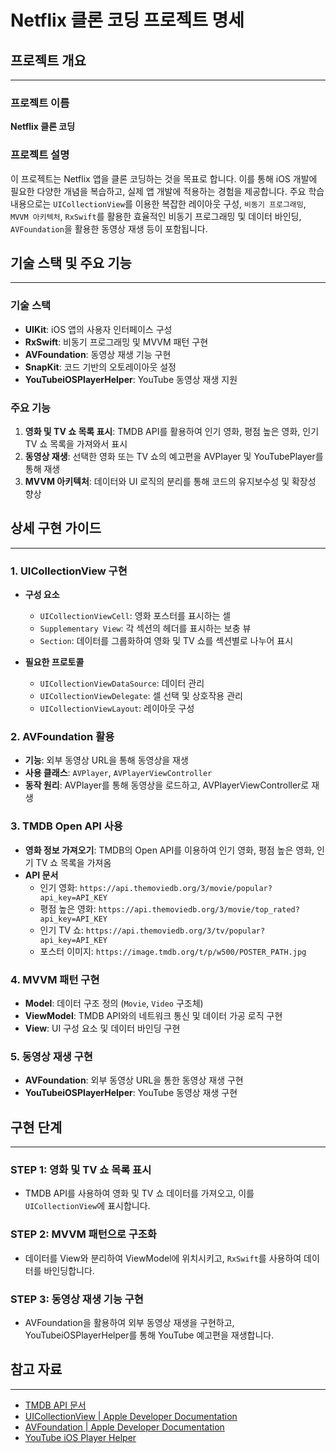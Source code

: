 # Netflix 클론 코딩 프로젝트 명세

## 프로젝트 개요

---

### 프로젝트 이름
**Netflix 클론 코딩**

### 프로젝트 설명
이 프로젝트는 Netflix 앱을 클론 코딩하는 것을 목표로 합니다. 이를 통해 iOS 개발에 필요한 다양한 개념을 복습하고, 실제 앱 개발에 적용하는 경험을 제공합니다. 주요 학습 내용으로는 `UICollectionView`를 이용한 복잡한 레이아웃 구성, `비동기 프로그래밍`, `MVVM 아키텍처`, `RxSwift`를 활용한 효율적인 비동기 프로그래밍 및 데이터 바인딩, `AVFoundation`을 활용한 동영상 재생 등이 포함됩니다.

## 기술 스택 및 주요 기능

---

### 기술 스택
- **UIKit**: iOS 앱의 사용자 인터페이스 구성
- **RxSwift**: 비동기 프로그래밍 및 MVVM 패턴 구현
- **AVFoundation**: 동영상 재생 기능 구현
- **SnapKit**: 코드 기반의 오토레이아웃 설정
- **YouTubeiOSPlayerHelper**: YouTube 동영상 재생 지원

### 주요 기능
1. **영화 및 TV 쇼 목록 표시**: TMDB API를 활용하여 인기 영화, 평점 높은 영화, 인기 TV 쇼 목록을 가져와서 표시
2. **동영상 재생**: 선택한 영화 또는 TV 쇼의 예고편을 AVPlayer 및 YouTubePlayer를 통해 재생
3. **MVVM 아키텍처**: 데이터와 UI 로직의 분리를 통해 코드의 유지보수성 및 확장성 향상

## 상세 구현 가이드

---

### 1. UICollectionView 구현
- **구성 요소**
  - `UICollectionViewCell`: 영화 포스터를 표시하는 셀
  - `Supplementary View`: 각 섹션의 헤더를 표시하는 보충 뷰
  - `Section`: 데이터를 그룹화하여 영화 및 TV 쇼를 섹션별로 나누어 표시

- **필요한 프로토콜**
  - `UICollectionViewDataSource`: 데이터 관리
  - `UICollectionViewDelegate`: 셀 선택 및 상호작용 관리
  - `UICollectionViewLayout`: 레이아웃 구성

### 2. AVFoundation 활용
- **기능**: 외부 동영상 URL을 통해 동영상을 재생
- **사용 클래스**: `AVPlayer`, `AVPlayerViewController`
- **동작 원리**: AVPlayer를 통해 동영상을 로드하고, AVPlayerViewController로 재생

### 3. TMDB Open API 사용
- **영화 정보 가져오기**: TMDB의 Open API를 이용하여 인기 영화, 평점 높은 영화, 인기 TV 쇼 목록을 가져옴
- **API 문서**
  - 인기 영화: `https://api.themoviedb.org/3/movie/popular?api_key=API_KEY`
  - 평점 높은 영화: `https://api.themoviedb.org/3/movie/top_rated?api_key=API_KEY`
  - 인기 TV 쇼: `https://api.themoviedb.org/3/tv/popular?api_key=API_KEY`
  - 포스터 이미지: `https://image.tmdb.org/t/p/w500/POSTER_PATH.jpg`

### 4. MVVM 패턴 구현
- **Model**: 데이터 구조 정의 (`Movie`, `Video` 구조체)
- **ViewModel**: TMDB API와의 네트워크 통신 및 데이터 가공 로직 구현
- **View**: UI 구성 요소 및 데이터 바인딩 구현

### 5. 동영상 재생 구현
- **AVFoundation**: 외부 동영상 URL을 통한 동영상 재생 구현
- **YouTubeiOSPlayerHelper**: YouTube 동영상 재생 구현

## 구현 단계

---

### STEP 1: 영화 및 TV 쇼 목록 표시
- TMDB API를 사용하여 영화 및 TV 쇼 데이터를 가져오고, 이를 `UICollectionView`에 표시합니다.

### STEP 2: MVVM 패턴으로 구조화
- 데이터를 View와 분리하여 ViewModel에 위치시키고, `RxSwift`를 사용하여 데이터를 바인딩합니다.

### STEP 3: 동영상 재생 기능 구현
- AVFoundation을 활용하여 외부 동영상 재생을 구현하고, YouTubeiOSPlayerHelper를 통해 YouTube 예고편을 재생합니다.

## 참고 자료

---

- [TMDB API 문서](https://developer.themoviedb.org/docs/getting-started)
- [UICollectionView | Apple Developer Documentation](https://developer.apple.com/documentation/uikit/uicollectionview)
- [AVFoundation | Apple Developer Documentation](https://developer.apple.com/documentation/avfoundation/)
- [YouTube iOS Player Helper](https://github.com/youtube/youtube-ios-player-helper)
